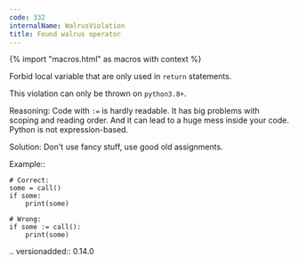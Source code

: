 ```yaml
---
code: 332
internalName: WalrusViolation
title: Found walrus operator
---
```


{% import "macros.html" as macros with context %}

Forbid local variable that are only used in `return` statements.

This violation can only be thrown on `python3.8+`.

Reasoning: Code with `:=` is hardly readable. It has big problems with
scoping and reading order. And it can lead to a huge mess inside your
code. Python is not expression-based.

Solution: Don't use fancy stuff, use good old assignments.

Example::

    # Correct:
    some = call()
    if some:
        print(some)
    
    # Wrong:
    if some := call():
        print(some)

.. versionadded:: 0.14.0